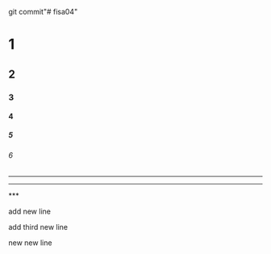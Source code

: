 git commit"# fisa04" 

# 1

## 2

### 3

#### 4

##### 5

###### 6

---
<hr>
***

add new line

add third new line

new new line

